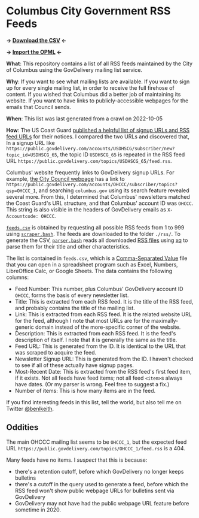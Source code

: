 # Columbus City Government RSS Feeds

**→ [Download the CSV](./feeds.csv) ←**

**→ [Import the OPML](./subscription.xml) ←**

**What**: This repository contains a list of all RSS feeds maintained by the City of Columbus using the GovDelivery mailing list service.

**Why**: If you want to see what mailing lists are available. If you want to sign up for every single mailing list, in order to receive the full firehose of content. If you wished that Columbus did a better job of maintaining its website. If you want to have links to publicly-accessible webpages for the emails that Council sends.

**When**: This list was last generated from a crawl on 2022-10-05

**How**: The US Coast Guard [published a helpful list of signup URLs and RSS feed URLs](https://www.navcen.uscg.gov/subscribe-email-rss-feeds) for their notices. I compared the two URLs and discovered that, In a signup URL like `https://public.govdelivery.com/accounts/USDHSCG/subscriber/new?topic_id=USDHSCG_65`, the topic ID `USDHSCG_65` is repeated in the RSS feed URL `https://public.govdelivery.com/topics/USDHSCG_65/feed.rss`.

Columbus' website frequently links to GovDelivery signup URLs. For example, [the City Council webpage](https://www.columbus.gov/council/) has a link to `https://public.govdelivery.com/accounts/OHCCC/subscriber/topics?qsp=OHCCC_1`, and searching `columbus.gov` using its search feature revealed several more. From this, I determined that Columbus' newsletters matched the Coast Guard's URL structure, and that Columbus' account ID was `OHCCC`. This string is also visible in the headers of GovDelivery emails as `X-Accountcode: OHCCC`.

[`feeds.csv`](./feeds.csv) is obtained by requesting all possible RSS feeds from 1 to 999 using [`scraper.bash`](./scraper.bash). The feeds are downloaded to the folder `./rss/`. To generate the CSV, [`parser.bash`](./parser.bash) reads all downloaded [RSS files](https://en.wikipedia.org/wiki/RSS) using [xq](https://www.ashbyhq.com/blog/engineering/jq-and-yq) to parse them for their title and other characteristics.

The list is contained in `feeds.csv`, which is a [Comma-Separated Value](https://en.wikipedia.org/wiki/Comma-separated_values) file that you can open in a spreadsheet program such as Excel, Numbers, LibreOffice Calc, or Google Sheets. The data contains the following columns:

- Feed Number: This number, plus Columbus' GovDelivery account ID `OHCCC`, forms the basis of every newsletter list.
- Title: This is extracted from each RSS feed. It is the title of the RSS feed, and probably contains the title of the mailing list.
- Link: This is extracted from each RSS feed. It is the related website URL for the feed, although I note that most URLs are for the maximally-generic domain instead of the more-specific corner of the website.
- Description: This is extracted from each RSS feed. It is the feed's description of itself. I note that it is generally the same as the title.
- Feed URL: This is generated from the ID. It is identical to the URL that was scraped to acquire the feed.
- Newsletter Signup URL: This is generated from the ID. I haven't checked to see if all of these actually have signup pages.
- Most-Recent Date: This is extracted from the RSS feed's first feed item, if it exists. Not all feeds have feed items; not all feed `<item>`s always have dates. (Or my parser is wrong. Feel free to suggest a fix.)
- Number of items: This is how many items are in the feed.

If you find interesting feeds in this list, tell the world, but also tell me on Twitter [@benlkeith](https://twitter.com/benlkeith).

## Oddities

The main OHCCC mailing list seems to be `OHCCC_1`, but the expected feed URL `https://public.govdelivery.com/topics/OHCCC_1/feed.rss` is a 404.

Many feeds have no items. I _suspect_ that this is because:

- there's a retention cutoff, before which GovDelivery no longer keeps bulletins
- there's a cutoff in the query used to generate a feed, before which the RSS feed won't show public webpage URLs for bulletins sent via GovDelivery
- GovDelivery may not have had the public webpage URL feature before sometime in 2020.
